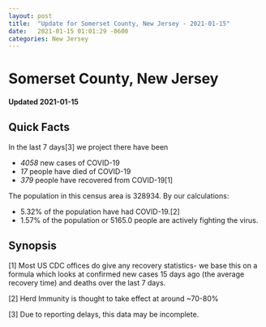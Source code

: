 ```yaml
---
layout: post
title:  "Update for Somerset County, New Jersey - 2021-01-15"
date:   2021-01-15 01:01:29 -0600
categories: New Jersey
---
```


# Somerset County, New Jersey
#### Updated 2021-01-15

## Quick Facts

In the last 7 days[3] we project there have been
- *4058* new cases of COVID-19
- *17* people have died of COVID-19
- *379* people have recovered from COVID-19[1]

The population in this census area is 328934. By our calculations:
- 5.32% of the population have had COVID-19.[2]
- 1.57% of the population or 5165.0 people are actively fighting the virus.

## Synopsis




[1] Most US CDC offices do give any recovery statistics- we base this on a formula which looks at confirmed new cases
15 days ago (the average recovery time) and deaths over the last 7 days.

[2] Herd Immunity is thought to take effect at around ~70-80%

[3] Due to reporting delays, this data may be incomplete.
 
    